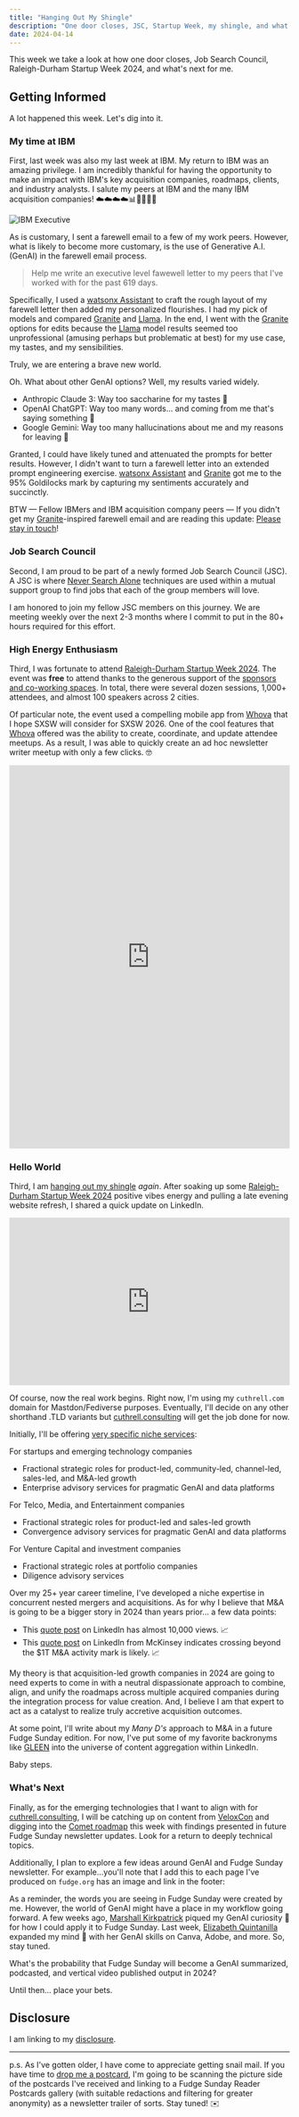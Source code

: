 ```yaml
---
title: "Hanging Out My Shingle"
description: "One door closes, JSC, Startup Week, my shingle, and what's next"
date: 2024-04-14
---
```

This week we take a look at how one door closes, Job Search Council, Raleigh-Durham Startup Week 2024, and what's next for me.

## Getting Informed

A lot happened this week. Let's dig into it.

### My time at IBM

First, last week was also my last week at IBM. My return to IBM was an amazing privilege. I am incredibly thankful for having the opportunity to make an impact with IBM's key acquisition companies, roadmaps, clients, and industry analysts. I salute my peers at IBM and the many IBM acquisition companies! ☁️☁️☁️☁️📊🤖🧠🤓🚀

![IBM Executive ](/assets/images/screenshots/2024-04-14-12-35-32.png)

As is customary, I sent a farewell email to a few of my work peers. However, what is likely to become more customary, is the use of Generative A.I. (GenAI) in the farewell email process.

> Help me write an executive level fawewell letter to my peers that I've worked with for the past 619 days.

Specifically, I used a [watsonx Assistant](https://www.ibm.com/products/watsonx-assistant/artificial-intelligence) to craft the rough layout of my farewell letter then added my personalized flourishes. I had my pick of models and compared [Granite](https://www.ibm.com/downloads/cas/X9W4O6BM) and [Llama](https://research.facebook.com/publications/llama-open-and-efficient-foundation-language-models/). In the end, I went with the [Granite](https://www.ibm.com/downloads/cas/X9W4O6BM) options for edits because the [Llama](https://research.facebook.com/publications/llama-open-and-efficient-foundation-language-models/) model results seemed too unprofessional (amusing perhaps but problematic at best) for my use case, my tastes, and my sensibilities. 

Truly, we are entering a brave new world.

Oh. What about other GenAI options? Well, my results varied widely.

- Anthropic Claude 3: Way too saccharine for my tastes 🤔
- OpenAI ChatGPT: Way too many words... and coming from me that's saying something 🤣
- Google Gemini: Way too many hallucinations about me and my reasons for leaving 🤷

Granted, I could have likely tuned and attenuated the prompts for better results. However, I didn't want to turn a farewell letter into an extended prompt engineering exercise. [watsonx Assistant](https://www.ibm.com/products/watsonx-assistant/artificial-intelligence) and [Granite](https://www.ibm.com/downloads/cas/X9W4O6BM) got me to the 95% Goldilocks mark by capturing my sentiments accurately and succinctly.

BTW — Fellow IBMers and IBM acquisition company peers — If you didn't get my [Granite](https://www.ibm.com/downloads/cas/X9W4O6BM)-inspired farewell email and are reading this update: [Please stay in touch](https://jaycuthrell.com/contact)!

### Job Search Council

Second, I am proud to be part of a newly formed Job Search Council (JSC). A JSC is where [Never Search Alone](https://phyl.org) techniques are used within a mutual support group to find jobs that each of the group members will love.

I am honored to join my fellow JSC members on this journey. We are meeting weekly over the next 2-3 months where I commit to put in the 80+ hours required for this effort.

### High Energy Enthusiasm

Third, I was fortunate to attend [Raleigh-Durham Startup Week 2024](https://www.raleighdurhamstartupweek.com). The event was **free** to attend thanks to the generous support of the [sponsors and co-working spaces](https://www.raleighdurhamstartupweek.com/#get-involved). In total, there were several dozen sessions, 1,000+ attendees, and almost 100 speakers across 2 cities.

Of particular note, the event used a compelling mobile app from [Whova](https://whova.com) that I hope SXSW will consider for SXSW 2026. One of the cool features that [Whova](https://whova.com) offered was the ability to create, coordinate, and update attendee meetups. As a result, I was able to quickly create an ad hoc newsletter writer meetup with only a few clicks. 🤓

<iframe src="https://www.linkedin.com/embed/feed/update/urn:li:share:7183878739280187393" height="688" width="504" frameborder="0" allowfullscreen="" title="Embedded post"></iframe>

### Hello World

Third, I am [hanging out my shingle](https://cuthrell.consulting) _again_. After soaking up some [Raleigh-Durham Startup Week 2024](https://www.raleighdurhamstartupweek.com) positive vibes energy and pulling a late evening website refresh, I shared a quick update on LinkedIn.

<iframe src="https://www.linkedin.com/embed/feed/update/urn:li:share:7184396649664815104" height="301" width="504" frameborder="0" allowfullscreen="" title="Embedded post"></iframe>

Of course, now the real work begins. Right now, I'm using my ```cuthrell.com``` domain for Mastdon/Fediverse purposes. Eventually, I'll decide on any other shorthand .TLD variants but [cuthrell.consulting](https://cuthrell.consulting) will get the job done for now.

Initially, I'll be offering [very specific niche services](https://cuthrell.consulting/services/):

For startups and emerging technology companies

- Fractional strategic roles for product-led, community-led, channel-led, sales-led, and M&A-led growth
- Enterprise advisory services for pragmatic GenAI and data platforms

For Telco, Media, and Entertainment companies

- Fractional strategic roles for product-led and sales-led growth
- Convergence advisory services for pragmatic GenAI and data platforms

For Venture Capital and investment companies

- Fractional strategic roles at portfolio companies
- Diligence advisory services

Over my 25+ year career timeline, I've developed a niche expertise in concurrent nested mergers and acquisitions. As for why I believe that M&A is going to be a bigger story in 2024 than years prior... a few data points:

- This [quote post](https://www.linkedin.com/posts/jaycuthrell_wiz-ceo-2024-will-be-the-year-of-acquisitions-activity-7182523881671282688-mGaO?utm_source=share&utm_medium=member_desktop) on LinkedIn has almost 10,000 views. 📈
- This [quote post](https://www.linkedin.com/posts/jaycuthrell_mas-bumpy-ride-activity-7178020320514080768-c0st?utm_source=share&utm_medium=member_desktop) on LinkedIn from McKinsey indicates crossing beyond the $1T M&A activity mark is likely. 📈

My theory is that acquisition-led growth companies in 2024 are going to need experts to come in with a neutral dispassionate approach to combine, align, and unify the roadmaps across multiple acquired companies during the integration process for value creation. And, I believe I am that expert to act as a catalyst to realize truly accretive acquisition outcomes.

At some point, I'll write about my _Many D's_ approach to M&A in a future Fudge Sunday edition. For now, I've put some of my favorite backronyms like [GLEEN](https://www.linkedin.com/advice/0/what-do-you-your-team-members-making-creative-contributions-jaqsc?contributionUrn=urn%3Ali%3Acomment%3A%28articleSegment%3A%28urn%3Ali%3AlinkedInArticle%3A7179905735231774720%2C7179905737035276288%29%2C7184664892816117760%29&trk=rtyc&utm_source=share&utm_campaign=copy_contribution_link&utm_medium=member_desktop&articleSegmentUrn=urn%3Ali%3AarticleSegment%3A%28urn%3Ali%3AlinkedInArticle%3A7179905735231774720%2C7179905737035276288%29&dashContributionUrn=urn%3Ali%3Afsd_comment%3A%287184664892816117760%2CarticleSegment%3A%28urn%3Ali%3AlinkedInArticle%3A7179905735231774720%2C7179905737035276288%29%29) into the universe of content aggregation within LinkedIn.

Baby steps.

### What's Next

Finally, as for the emerging technologies that I want to align with for [cuthrell.consulting](https://cuthrell.consulting), I will be catching up on content from [VeloxCon](https://veloxcon.io) and digging into the [Comet roadmap](https://github.com/apache/arrow-datafusion-comet) this week with findings presented in future Fudge Sunday newsletter updates. Look for a return to deeply technical topics.

Additionally, I plan to explore a few ideas around GenAI and Fudge Sunday newsletter. For example...you'll note that I add this to each page I've produced on ```fudge.org``` has an image and link in the footer:

As a reminder, the words you are seeing in Fudge Sunday were created by me. However, the world of GenAI might have a place in my workflow going forward. A few weeks ago, [Marshall Kirkpatrick](https://www.linkedin.com/in/marshallkirkpatrick/) piqued my GenAI curiosity 🤔 for how I could apply it to Fudge Sunday. Last week, [Elizabeth Quintanilla](https://www.linkedin.com/in/elizabethquintanilla/) expanded my mind 🤯 with her GenAI skills on Canva, Adobe, and more. So, stay tuned.

What's the probability that Fudge Sunday will become a GenAI summarized, podcasted, and vertical video published output in 2024?

Until then... place your bets.

## Disclosure

I am linking to my [disclosure](https://jaycuthrell.com/disclosure/).

***

p.s. As I've gotten older, I have come to appreciate getting snail mail. If you have time to [drop me a postcard](https://jaycuthrell.com/contact), I'm going to be scanning the picture side of the postcards I've received and linking to a Fudge Sunday Reader Postcards gallery (with suitable redactions and filtering for greater anonymity) as a newsletter trailer of sorts. Stay tuned! ✉️
